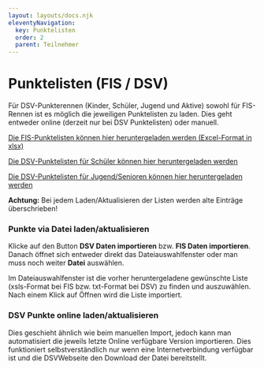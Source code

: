 ```yaml
---
layout: layouts/docs.njk
eleventyNavigation:
  key: Punktelisten
  order: 2
  parent: Teilnehmer
---
```


#	Punktelisten (FIS / DSV)

Für DSV-Punkterennen (Kinder, Schüler, Jugend und Aktive) sowohl für FIS-Rennen ist es möglich die jeweiligen Punktelisten zu laden. Dies geht entweder online (derzeit nur bei DSV Punktelisten) oder manuell. 

[Die FIS-Punktelisten können hier heruntergeladen werden (Excel-Format in xlsx)](https://www.fis-ski.com/DB/alpine-skiing/fis-points-lists.html)

[Die DSV-Punktelisten für Schüler können hier heruntergeladen werden](https://www.deutscherskiverband.de/leistungssport_ski-alpin_schueler_de,1357776.html)

[Die DSV-Punktelisten für Jugend/Senioren können hier heruntergeladen werden](https://www.deutscherskiverband.de/leistungssport_ski-alpin_jugend_senioren_de,1357777.html)

**Achtung:** Bei jedem Laden/Aktualisieren der Listen werden alte Einträge überschrieben!

###	Punkte via Datei laden/aktualisieren

Klicke auf den Button **DSV Daten importieren** bzw. **FIS Daten importieren**. Danach öffnet sich entweder direkt das Dateiauswahlfenster oder man muss noch weiter **Datei** auswählen. 

Im Dateiauswahlfenster ist die vorher heruntergeladene gewünschte Liste (xsls-Format bei FIS bzw. txt-Format bei DSV) zu finden und auszuwählen. Nach einem Klick auf Öffnen wird die Liste importiert. 

###	DSV Punkte online laden/aktualisieren

Dies geschieht ähnlich wie beim manuellen Import, jedoch kann man automatisiert die jeweils letzte Online verfügbare Version importieren. Dies funktioniert selbstverständlich nur wenn eine Internetverbindung verfügbar ist und die DSVWebseite den Download der Datei bereitstellt. 
